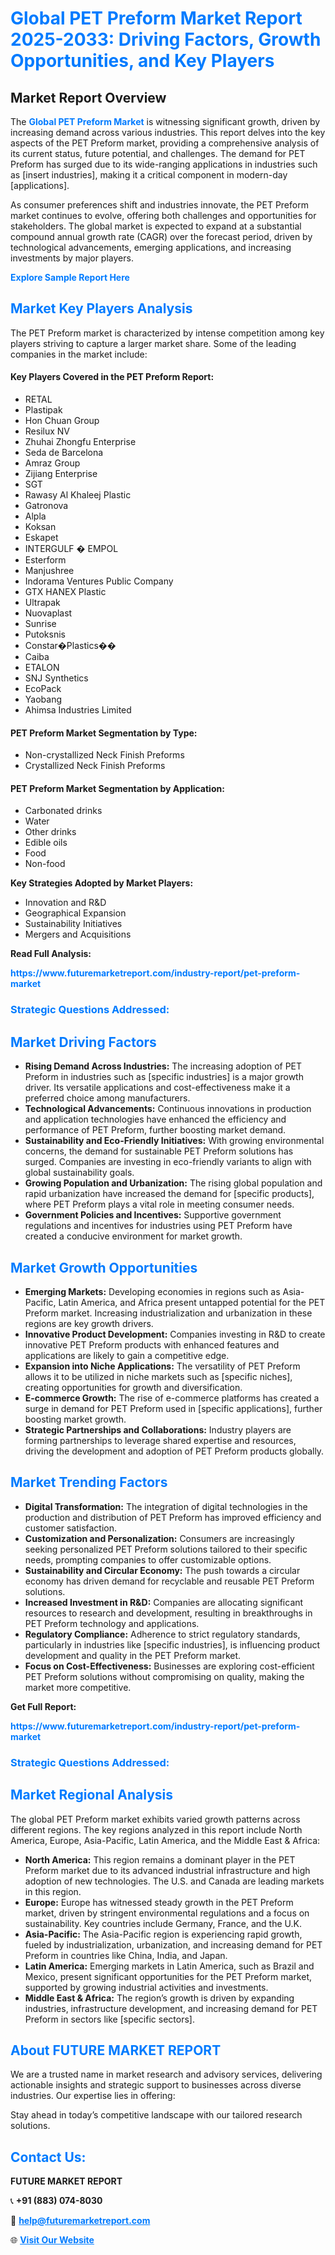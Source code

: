 <h1 style="color: #007BFF;">Global PET Preform Market Report 2025-2033: Driving Factors, Growth Opportunities, and Key Players</h1>

<section id="overview">
<h2>Market Report Overview</h2>
<p>The <a href="https://www.futuremarketreport.com/industry-report/pet-preform-market" style="color: #007BFF; text-decoration: none;"><strong>Global PET Preform Market</strong></a> is witnessing significant growth, driven by increasing demand across various industries. This report delves into the key aspects of the PET Preform market, providing a comprehensive analysis of its current status, future potential, and challenges. The demand for PET Preform has surged due to its wide-ranging applications in industries such as [insert industries], making it a critical component in modern-day [applications].</p>
<p>As consumer preferences shift and industries innovate, the PET Preform market continues to evolve, offering both challenges and opportunities for stakeholders. The global market is expected to expand at a substantial compound annual growth rate (CAGR) over the forecast period, driven by technological advancements, emerging applications, and increasing investments by major players.</p>
</section>

<section id="overview">
<p><a href="https://www.futuremarketreport.com/request-sample/reportId=103019" style="color: #007BFF; text-decoration: none;"><strong>Explore Sample Report Here</strong></a></p>
</section>

<section id="key-players">
<h2 style="color: #007BFF;">Market Key Players Analysis</h2>
<p>The PET Preform market is characterized by intense competition among key players striving to capture a larger market share. Some of the leading companies in the market include:</p>
<h4>Key Players Covered in the PET Preform Report:</h4>
<ul><li>RETAL</li><li>Plastipak</li><li>Hon Chuan Group</li><li>Resilux NV</li><li>Zhuhai Zhongfu Enterprise</li><li>Seda de Barcelona</li><li>Amraz Group</li><li>Zijiang Enterprise</li><li>SGT</li><li>Rawasy Al Khaleej Plastic</li><li>Gatronova</li><li>Alpla</li><li>Koksan</li><li>Eskapet</li><li>INTERGULF � EMPOL</li><li>Esterform</li><li>Manjushree</li><li>Indorama Ventures Public Company</li><li>GTX HANEX Plastic</li><li>Ultrapak</li><li>Nuovaplast</li><li>Sunrise</li><li>Putoksnis</li><li>Constar�Plastics��</li><li>Caiba</li><li>ETALON</li><li>SNJ Synthetics</li><li>EcoPack</li><li>Yaobang</li><li>Ahimsa Industries Limited</li></ul>
<h4>PET Preform Market Segmentation by Type:</h4>
<ul><li>Non-crystallized Neck Finish Preforms</li><li>Crystallized Neck Finish Preforms</li></ul>

<h4>PET Preform Market Segmentation by Application:</h4>
<ul><li>Carbonated drinks</li><li>Water</li><li>Other drinks</li><li>Edible oils</li><li>Food</li><li>Non-food</li></ul>
<p><strong>Key Strategies Adopted by Market Players:</strong></p>
<ul>
<li>Innovation and R&D</li>
<li>Geographical Expansion</li>
<li>Sustainability Initiatives</li>
<li>Mergers and Acquisitions</li>
</ul>
</section>

<section>
<p><strong>Read Full Analysis: </strong></p><a href="https://www.futuremarketreport.com/industry-report/pet-preform-market" style="color: #007BFF; text-decoration: none;"><strong>https://www.futuremarketreport.com/industry-report/pet-preform-market</strong></a>
<h3 style="color: #007BFF;">Strategic Questions Addressed:</h3>
</section>

<section id="driving-factors">
<h2 style="color: #007BFF;">Market Driving Factors</h2>
<ul>
<li><strong>Rising Demand Across Industries:</strong> The increasing adoption of PET Preform in industries such as [specific industries] is a major growth driver. Its versatile applications and cost-effectiveness make it a preferred choice among manufacturers.</li>
<li><strong>Technological Advancements:</strong> Continuous innovations in production and application technologies have enhanced the efficiency and performance of PET Preform, further boosting market demand.</li>
<li><strong>Sustainability and Eco-Friendly Initiatives:</strong> With growing environmental concerns, the demand for sustainable PET Preform solutions has surged. Companies are investing in eco-friendly variants to align with global sustainability goals.</li>
<li><strong>Growing Population and Urbanization:</strong> The rising global population and rapid urbanization have increased the demand for [specific products], where PET Preform plays a vital role in meeting consumer needs.</li>
<li><strong>Government Policies and Incentives:</strong> Supportive government regulations and incentives for industries using PET Preform have created a conducive environment for market growth.</li>
</ul>
</section>

<section id="growth-opportunities">
<h2 style="color: #007BFF;">Market Growth Opportunities</h2>
<ul>
<li><strong>Emerging Markets:</strong> Developing economies in regions such as Asia-Pacific, Latin America, and Africa present untapped potential for the PET Preform market. Increasing industrialization and urbanization in these regions are key growth drivers.</li>
<li><strong>Innovative Product Development:</strong> Companies investing in R&D to create innovative PET Preform products with enhanced features and applications are likely to gain a competitive edge.</li>
<li><strong>Expansion into Niche Applications:</strong> The versatility of PET Preform allows it to be utilized in niche markets such as [specific niches], creating opportunities for growth and diversification.</li>
<li><strong>E-commerce Growth:</strong> The rise of e-commerce platforms has created a surge in demand for PET Preform used in [specific applications], further boosting market growth.</li>
<li><strong>Strategic Partnerships and Collaborations:</strong> Industry players are forming partnerships to leverage shared expertise and resources, driving the development and adoption of PET Preform products globally.</li>
</ul>
</section>

<section id="trending-factors">
<h2 style="color: #007BFF;">Market Trending Factors</h2>
<ul>
<li><strong>Digital Transformation:</strong> The integration of digital technologies in the production and distribution of PET Preform has improved efficiency and customer satisfaction.</li>
<li><strong>Customization and Personalization:</strong> Consumers are increasingly seeking personalized PET Preform solutions tailored to their specific needs, prompting companies to offer customizable options.</li>
<li><strong>Sustainability and Circular Economy:</strong> The push towards a circular economy has driven demand for recyclable and reusable PET Preform solutions.</li>
<li><strong>Increased Investment in R&D:</strong> Companies are allocating significant resources to research and development, resulting in breakthroughs in PET Preform technology and applications.</li>
<li><strong>Regulatory Compliance:</strong> Adherence to strict regulatory standards, particularly in industries like [specific industries], is influencing product development and quality in the PET Preform market.</li>
<li><strong>Focus on Cost-Effectiveness:</strong> Businesses are exploring cost-efficient PET Preform solutions without compromising on quality, making the market more competitive.</li>
</ul>
</section>

<section>
<p><strong>Get Full Report: </strong></p><a href="https://www.futuremarketreport.com/industry-report/pet-preform-market" style="color: #007BFF; text-decoration: none;"><strong>https://www.futuremarketreport.com/industry-report/pet-preform-market</strong></a>
<h3 style="color: #007BFF;">Strategic Questions Addressed:</h3>
</section>


<section id="regional-analysis">
<h2 style="color: #007BFF;">Market Regional Analysis</h2>
<p>The global PET Preform market exhibits varied growth patterns across different regions. The key regions analyzed in this report include North America, Europe, Asia-Pacific, Latin America, and the Middle East & Africa:</p>
<ul>
<li><strong>North America:</strong> This region remains a dominant player in the PET Preform market due to its advanced industrial infrastructure and high adoption of new technologies. The U.S. and Canada are leading markets in this region.</li>
<li><strong>Europe:</strong> Europe has witnessed steady growth in the PET Preform market, driven by stringent environmental regulations and a focus on sustainability. Key countries include Germany, France, and the U.K.</li>
<li><strong>Asia-Pacific:</strong> The Asia-Pacific region is experiencing rapid growth, fueled by industrialization, urbanization, and increasing demand for PET Preform in countries like China, India, and Japan.</li>
<li><strong>Latin America:</strong> Emerging markets in Latin America, such as Brazil and Mexico, present significant opportunities for the PET Preform market, supported by growing industrial activities and investments.</li>
<li><strong>Middle East & Africa:</strong> The region’s growth is driven by expanding industries, infrastructure development, and increasing demand for PET Preform in sectors like [specific sectors].</li>
</ul>
</section>

<footer>
<h2 style="color: #007BFF;">About FUTURE MARKET REPORT</h2>
<p>We are a trusted name in market research and advisory services, delivering actionable insights and strategic support to businesses across diverse industries. Our expertise lies in offering:</p>

<p>Stay ahead in today’s competitive landscape with our tailored research solutions.</p>

<h2 style="color: #007BFF;">Contact Us:</h2>
<p><strong>FUTURE MARKET REPORT</strong></p>
<p>📞 <strong>+91 (883) 074-8030</strong></p>
<p>📧 <strong><a href="mailto:help@futuremarketreport.com" style="color: #007BFF;">help@futuremarketreport.com</a></strong></p>
<p>🌐 <strong><a href="https://www.futuremarketreport.com/" style="color: #007BFF;">Visit Our Website</a></strong></p>
</footer>